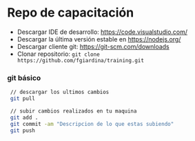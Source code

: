 # Repo de capacitación

- Descargar IDE de desarrollo: https://code.visualstudio.com/
- Descargar la última versión estable en https://nodejs.org/
- Descargar cliente git: https://git-scm.com/downloads
- Clonar repositorio: 
 ```git clone https://github.com/fgiardina/training.git```

### git básico
  
```sh
 // descargar los ultimos cambios
 git pull

 // subir cambios realizados en tu maquina
 git add . 
 git commit -am "Descripcion de lo que estas subiendo" 
 git push

 
```